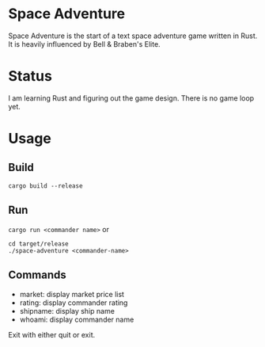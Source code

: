 # Space Adventure
Space Adventure is the start of a text space adventure game written in Rust. It is heavily influenced by
Bell & Braben's Elite.

# Status
I am learning Rust and figuring out the game design. There is no game loop yet.

# Usage
## Build
`cargo build --release`

## Run
`cargo run <commander name>`
or
```
cd target/release
./space-adventure <commander-name>
```

## Commands
- market: display market price list
- rating: display commander rating
- shipname: display ship name
- whoami: display commander name

Exit with either quit or exit.
